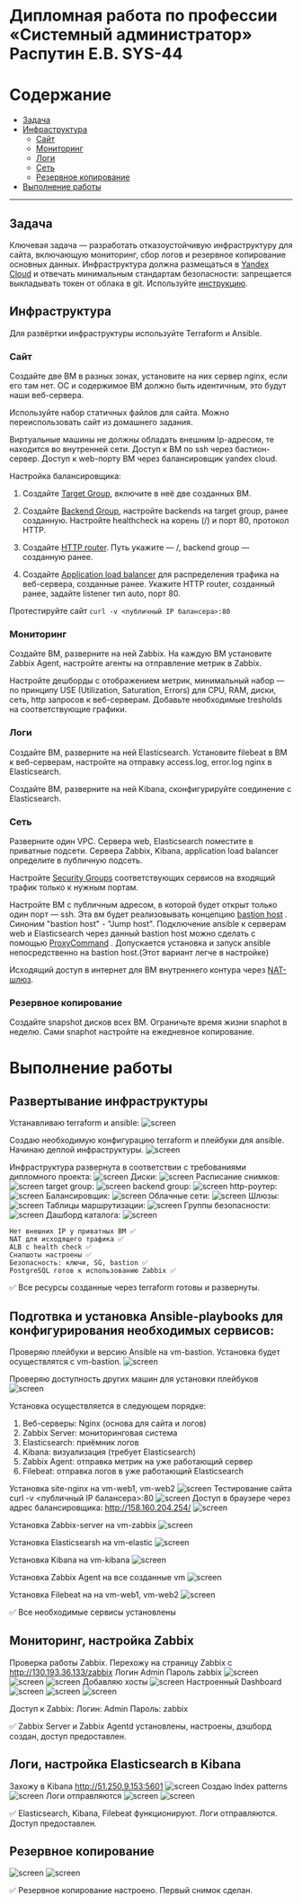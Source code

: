 
#  Дипломная работа по профессии «Системный администратор» Распутин Е.В. SYS-44

Содержание
==========
* [Задача](#Задача)
* [Инфраструктура](#Инфраструктура)
    * [Сайт](#Сайт)
    * [Мониторинг](#Мониторинг)
    * [Логи](#Логи)
    * [Сеть](#Сеть)
    * [Резервное копирование](#Резервное-копирование)
* [Выполнение работы](#Выполнение-работы)

---------

## Задача
Ключевая задача — разработать отказоустойчивую инфраструктуру для сайта, включающую мониторинг, сбор логов и резервное копирование основных данных. Инфраструктура должна размещаться в [Yandex Cloud](https://cloud.yandex.com/) и отвечать минимальным стандартам безопасности: запрещается выкладывать токен от облака в git. Используйте [инструкцию](https://cloud.yandex.ru/docs/tutorials/infrastructure-management/terraform-quickstart#get-credentials).

## Инфраструктура
Для развёртки инфраструктуры используйте Terraform и Ansible.  

### Сайт
Создайте две ВМ в разных зонах, установите на них сервер nginx, если его там нет. ОС и содержимое ВМ должно быть идентичным, это будут наши веб-сервера.

Используйте набор статичных файлов для сайта. Можно переиспользовать сайт из домашнего задания.

Виртуальные машины не должны обладать внешним Ip-адресом, те находится во внутренней сети. Доступ к ВМ по ssh через бастион-сервер. Доступ к web-порту ВМ через балансировщик yandex cloud.

Настройка балансировщика:

1. Создайте [Target Group](https://cloud.yandex.com/docs/application-load-balancer/concepts/target-group), включите в неё две созданных ВМ.

2. Создайте [Backend Group](https://cloud.yandex.com/docs/application-load-balancer/concepts/backend-group), настройте backends на target group, ранее созданную. Настройте healthcheck на корень (/) и порт 80, протокол HTTP.

3. Создайте [HTTP router](https://cloud.yandex.com/docs/application-load-balancer/concepts/http-router). Путь укажите — /, backend group — созданную ранее.

4. Создайте [Application load balancer](https://cloud.yandex.com/en/docs/application-load-balancer/) для распределения трафика на веб-сервера, созданные ранее. Укажите HTTP router, созданный ранее, задайте listener тип auto, порт 80.

Протестируйте сайт
`curl -v <публичный IP балансера>:80` 

### Мониторинг
Создайте ВМ, разверните на ней Zabbix. На каждую ВМ установите Zabbix Agent, настройте агенты на отправление метрик в Zabbix. 

Настройте дешборды с отображением метрик, минимальный набор — по принципу USE (Utilization, Saturation, Errors) для CPU, RAM, диски, сеть, http запросов к веб-серверам. Добавьте необходимые tresholds на соответствующие графики.

### Логи
Cоздайте ВМ, разверните на ней Elasticsearch. Установите filebeat в ВМ к веб-серверам, настройте на отправку access.log, error.log nginx в Elasticsearch.

Создайте ВМ, разверните на ней Kibana, сконфигурируйте соединение с Elasticsearch.

### Сеть
Разверните один VPC. Сервера web, Elasticsearch поместите в приватные подсети. Сервера Zabbix, Kibana, application load balancer определите в публичную подсеть.

Настройте [Security Groups](https://cloud.yandex.com/docs/vpc/concepts/security-groups) соответствующих сервисов на входящий трафик только к нужным портам.

Настройте ВМ с публичным адресом, в которой будет открыт только один порт — ssh.  Эта вм будет реализовывать концепцию  [bastion host]( https://cloud.yandex.ru/docs/tutorials/routing/bastion) . Синоним "bastion host" - "Jump host". Подключение  ansible к серверам web и Elasticsearch через данный bastion host можно сделать с помощью  [ProxyCommand](https://docs.ansible.com/ansible/latest/network/user_guide/network_debug_troubleshooting.html#network-delegate-to-vs-proxycommand) . Допускается установка и запуск ansible непосредственно на bastion host.(Этот вариант легче в настройке)

Исходящий доступ в интернет для ВМ внутреннего контура через [NAT-шлюз](https://yandex.cloud/ru/docs/vpc/operations/create-nat-gateway).

### Резервное копирование
Создайте snapshot дисков всех ВМ. Ограничьте время жизни snaphot в неделю. Сами snaphot настройте на ежедневное копирование.

# Выполнение работы

## Развертывание инфраструктуры
Устанавливаю terraform и ansible: 
![screen](/img/1.png)

Создаю необходимую конфигурацию terraform и плейбуки для ansible. 
Начинаю деплой инфраструктуры. 
![screen](/img/2.png)

Инфраструктура развернута в соответствии с требованиями дипломного проекта: 
![screen](/img/3.png)
Диски:
![screen](/img/4.png)
Расписание снимков:
![screen](/img/5.png)
target group:
![screen](/img/target-group.png)
backend group:
![screen](/img/backend-group.png)
http-роутер:
![screen](/img/http-router.png)
Балансировщик:
![screen](/img/ballancer.png)
Облачные сети:
![screen](/img/cloud-net.png)
Шлюзы:
![screen](/img/gateway-net.png)
Таблицы маршрутизации:
![screen](/img/route-table.png)
Группы безопасности:
![screen](/img/sec-group.png)
Дашборд каталога:
![screen](/img/dashboard1.png)

    Нет внешних IP у приватных ВМ ✅  
    NAT для исходящего трафика ✅  
    ALB с health check ✅  
    Снапшоты настроены ✅  
    Безопасность: ключи, SG, bastion ✅  
    PostgreSQL готов к использованию Zabbix ✅

✅ Все ресурсы созданные через terraform готовы и развернуты.


## Подготвка и установка Ansible-playbooks для конфигурирования необходимых сервисов:

Проверяю плейбуки и версию Ansible на vm-bastion. Установка будет осуществлятся с vm-bastion.
![screen](/img/ansver.png)

Проверяю доступность других машин для установки плейбуков 
![screen](/img/ansping.png)

Установка осуществляется в следующем порядке: 
1. Веб-серверы: Nginx (основа для сайта и логов)
2. Zabbix Server: мониторинговая система
3. Elasticsearch: приёмник логов
4. Kibana: визуализация (требует Elasticsearch)
5. Zabbix Agent: отправка метрик на уже работающий сервер
6. Filebeat: отправка логов в уже работающий Elasticsearch

Установка site-nginx на vm-web1, vm-web2
![screen](/img/nginx.png)
Тестирование сайта curl -v <публичный IP балансера>:80
![screen](/img/curl.png)
Доступ в браузере через адрес балансировщика: http://158.160.204.254/
![screen](/img/site.png)

Установка Zabbix-server на vm-zabbix
![screen](/img/zsplay.png)

Установка Elasticsearsh на vm-elastic
![screen](/img/elsticpb.png)

Установка Kibana на vm-kibana
![screen](/img/kibanapb.png)

Установка Zabbix Agent на все созданные vm
![screen](/img/zagetpb.png)

Установка Filebeat на на vm-web1, vm-web2
![screen](/img/fbpb.png)

✅ Все необходимые сервисы установлены 

## Мониторинг, настройка Zabbix

Проверка работы Zabbix. Перехожу на страницу Zabbix с http://130.193.36.133/zabbix
Логин Admin
Пароль zabbix
![screen](/img/Zabbix1.png)
![screen](/img/Zabbix2.png)
![screen](/img/Zabbix3.png)
Добавляю хосты
![screen](/img/Zabbix4.png)
Настроенный Dashboard
![screen](/img/Zabbix6.png)
![screen](/img/Zabbix5.png)
![screen](/img/Zabbix7.png)

Доступ к Zabbix:
Логин: Admin
Пароль: zabbix

✅ Zabbix Server и Zabbix Agentd установлены, настроены, дэшборд создан, доступ предоставлен.

## Логи, настройка Elasticsearch в Kibana

Захожу в Kibana http://51.250.9.153:5601
![screen](/img/Kib1.png)
Создаю Index patterns
![screen](/img/Kib2.png)
Логи отправляются
![screen](/img/Kib3.png)
![screen](/img/Kib4.png)

✅ Elasticsearch, Kibana, Filebeat функционируют. Логи отправляются. Доступ предоставлен. 

## Резервное копирование

![screen](/img/bckp.png)
![screen](/img/bckp1.png)

✅ Резервное копирование настроено. Первый снимок сделан.

 


 










